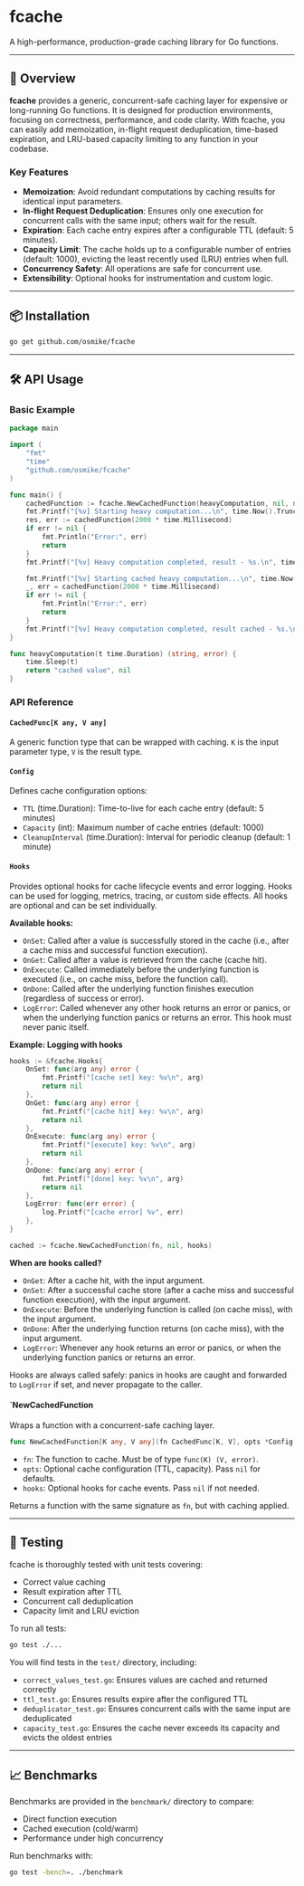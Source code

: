 # fcache

A high-performance, production-grade caching library for Go functions. 

---

## 🚀 Overview

**fcache** provides a generic, concurrent-safe caching layer for expensive or long-running Go functions. It is designed for production environments, focusing on correctness, performance, and code clarity. With fcache, you can easily add memoization, in-flight request deduplication, time-based expiration, and LRU-based capacity limiting to any function in your codebase.

### Key Features
- **Memoization**: Avoid redundant computations by caching results for identical input parameters.
- **In-flight Request Deduplication**: Ensures only one execution for concurrent calls with the same input; others wait for the result.
- **Expiration**: Each cache entry expires after a configurable TTL (default: 5 minutes).
- **Capacity Limit**: The cache holds up to a configurable number of entries (default: 1000), evicting the least recently used (LRU) entries when full.
- **Concurrency Safety**: All operations are safe for concurrent use.
- **Extensibility**: Optional hooks for instrumentation and custom logic.

---

## 📦 Installation

```sh
go get github.com/osmike/fcache
```

---

## 🛠️ API Usage

### Basic Example

```go
package main

import (
	"fmt"
	"time"
	"github.com/osmike/fcache"
)

func main() {
	cachedFunction := fcache.NewCachedFunction(heavyComputation, nil, nil)
	fmt.Printf("[%v] Starting heavy computation...\n", time.Now().Truncate(time.Second))
	res, err := cachedFunction(2000 * time.Millisecond)
	if err != nil {
		fmt.Println("Error:", err)
		return
	}
	fmt.Printf("[%v] Heavy computation completed, result - %s.\n", time.Now().Truncate(time.Second), res)

	fmt.Printf("[%v] Starting cached heavy computation...\n", time.Now().Truncate(time.Second))
	_, err = cachedFunction(2000 * time.Millisecond)
	if err != nil {
		fmt.Println("Error:", err)
		return
	}
	fmt.Printf("[%v] Heavy computation completed, result cached - %s.\n", time.Now().Truncate(time.Second), res)
}

func heavyComputation(t time.Duration) (string, error) {
	time.Sleep(t)
	return "cached value", nil
}
```

### API Reference

#### `CachedFunc[K any, V any]`
A generic function type that can be wrapped with caching. `K` is the input parameter type, `V` is the result type.

#### `Config`
Defines cache configuration options:
- `TTL` (time.Duration): Time-to-live for each cache entry (default: 5 minutes)
- `Capacity` (int): Maximum number of cache entries (default: 1000)
- `CleanupInterval` (time.Duration): Interval for periodic cleanup (default: 1 minute)

#### `Hooks`
Provides optional hooks for cache lifecycle events and error logging. Hooks can be used for logging, metrics, tracing, or custom side effects. All hooks are optional and can be set individually.

**Available hooks:**

- `OnSet`: Called after a value is successfully stored in the cache (i.e., after a cache miss and successful function execution).
- `OnGet`: Called after a value is retrieved from the cache (cache hit).
- `OnExecute`: Called immediately before the underlying function is executed (i.e., on cache miss, before the function call).
- `OnDone`: Called after the underlying function finishes execution (regardless of success or error).
- `LogError`: Called whenever any other hook returns an error or panics, or when the underlying function panics or returns an error. This hook must never panic itself.

**Example: Logging with hooks**

```go
hooks := &fcache.Hooks{
    OnSet: func(arg any) error {
        fmt.Printf("[cache set] key: %v\n", arg)
        return nil
    },
    OnGet: func(arg any) error {
        fmt.Printf("[cache hit] key: %v\n", arg)
        return nil
    },
    OnExecute: func(arg any) error {
        fmt.Printf("[execute] key: %v\n", arg)
        return nil
    },
    OnDone: func(arg any) error {
        fmt.Printf("[done] key: %v\n", arg)
        return nil
    },
    LogError: func(err error) {
        log.Printf("[cache error] %v", err)
    },
}

cached := fcache.NewCachedFunction(fn, nil, hooks)
```

**When are hooks called?**
- `OnGet`: After a cache hit, with the input argument.
- `OnSet`: After a successful cache store (after a cache miss and successful function execution), with the input argument.
- `OnExecute`: Before the underlying function is called (on cache miss), with the input argument.
- `OnDone`: After the underlying function returns (on cache miss), with the input argument.
- `LogError`: Whenever any hook returns an error or panics, or when the underlying function panics or returns an error.

Hooks are always called safely: panics in hooks are caught and forwarded to `LogError` if set, and never propagate to the caller.

#### `NewCachedFunction
Wraps a function with a concurrent-safe caching layer.

```go
func NewCachedFunction[K any, V any](fn CachedFunc[K, V], opts *Config, hooks *Hooks) CachedFunc[K, V]
```
- `fn`: The function to cache. Must be of type `func(K) (V, error)`.
- `opts`: Optional cache configuration (TTL, capacity). Pass `nil` for defaults.
- `hooks`: Optional hooks for cache events. Pass `nil` if not needed.

Returns a function with the same signature as `fn`, but with caching applied.

---

## 🧪 Testing

fcache is thoroughly tested with unit tests covering:
- Correct value caching
- Result expiration after TTL
- Concurrent call deduplication
- Capacity limit and LRU eviction

To run all tests:

```sh
go test ./...
```

You will find tests in the `test/` directory, including:
- `correct_values_test.go`: Ensures values are cached and returned correctly
- `ttl_test.go`: Ensures results expire after the configured TTL
- `deduplicator_test.go`: Ensures concurrent calls with the same input are deduplicated
- `capacity_test.go`: Ensures the cache never exceeds its capacity and evicts the oldest entries

---

## 📈 Benchmarks

Benchmarks are provided in the `benchmark/` directory to compare:
- Direct function execution
- Cached execution (cold/warm)
- Performance under high concurrency

Run benchmarks with:

```sh
go test -bench=. ./benchmark
```


